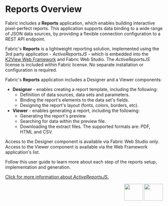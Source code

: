 # Reports Overview

Fabric includes a **Reports** application, which enables building interactive pixel-perfect reports. This application supports data binding to a wide range of JSON data sources, by providing a flexible connection configuration to a REST API endpoint.

Fabric's **Reports** is a lightweight reporting solution, implemented using the 3rd party application - *ActiveReportsJS* - which is embedded into the [K2View Web Framework](/articles/30_web_framework/01_web_framework_overview.md) and Fabric Web Studio. The *ActiveReportsJS* license is included within Fabric license. No separate installation or configuration is required. 

Fabric's **Reports** application includes a Designer and a Viewer components:

* **Designer** - enables creating a report template, including the following: 
  - Definition of data sources, data sets and parameters.
  - Binding the report's elements to the data set's fields.
  - Designing the report's layout (fonts, colors, borders, etc). 
* **Viewer** - enables generating a report, including the following:
  - Generating the report's preview.
  - Searching for data within the preview file.
  - Downloading the extract files. The supported formats are: PDF, HTML and CSV.

Access to the Designer component is available via Fabric Web Studio only. Access to the Viewer component is available via the Web Framework application's list.

Follow this user guide to learn more about each step of the reports setup, implementation and generation.

[Click for more information about *ActiveReportsJS*.](https://www.grapecity.com/activereportsjs/docs/GettingStarted/Introduction)

<web>

[<img align="right" width="60" height="54" src="/articles/images/Next.png">](02_create_new_report.md) 

</web>

<studio>

[<img align="right" width="60" height="54" src="/articles/images/Next.png">](07_report_viewer.md) 

</studio>
